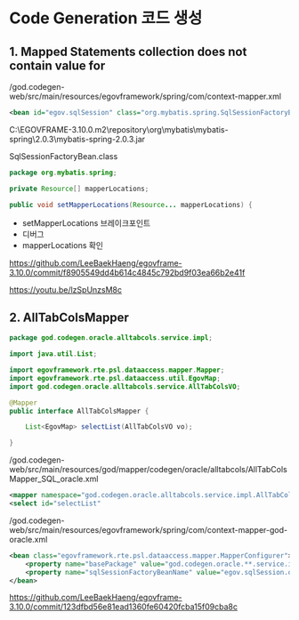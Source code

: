 # Code Generation 코드 생성

## 1. Mapped Statements collection does not contain value for

/god.codegen-web/src/main/resources/egovframework/spring/com/context-mapper.xml
```xml
<bean id="egov.sqlSession" class="org.mybatis.spring.SqlSessionFactoryBean">
```

C:\EGOVFRAME-3.10.0\.m2\repository\org\mybatis\mybatis-spring\2.0.3\mybatis-spring-2.0.3.jar

SqlSessionFactoryBean.class

```java
package org.mybatis.spring;

private Resource[] mapperLocations;

public void setMapperLocations(Resource... mapperLocations) {
```

- setMapperLocations 브레이크포인트
- 디버그
- mapperLocations 확인

<https://github.com/LeeBaekHaeng/egovframe-3.10.0/commit/f8905549dd4b614c4845c792bd9f03ea66b2e41f>

<https://youtu.be/lzSpUnzsM8c>

## 2. AllTabColsMapper

```java
package god.codegen.oracle.alltabcols.service.impl;

import java.util.List;

import egovframework.rte.psl.dataaccess.mapper.Mapper;
import egovframework.rte.psl.dataaccess.util.EgovMap;
import god.codegen.oracle.alltabcols.service.AllTabColsVO;

@Mapper
public interface AllTabColsMapper {

	List<EgovMap> selectList(AllTabColsVO vo);

}

```

/god.codegen-web/src/main/resources/god/mapper/codegen/oracle/alltabcols/AllTabColsMapper_SQL_oracle.xml
```xml
<mapper	namespace="god.codegen.oracle.alltabcols.service.impl.AllTabColsMapper">
<select id="selectList"
```

/god.codegen-web/src/main/resources/egovframework/spring/com/context-mapper-god-oracle.xml
```xml
<bean class="egovframework.rte.psl.dataaccess.mapper.MapperConfigurer">
    <property name="basePackage" value="god.codegen.oracle.**.service.impl" />
    <property name="sqlSessionFactoryBeanName" value="egov.sqlSession.oracle" />
</bean>
```

<https://github.com/LeeBaekHaeng/egovframe-3.10.0/commit/123dfbd56e81ead1360fe60420fcba15f09cba8c>

